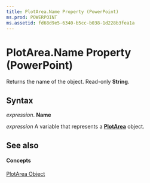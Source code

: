 ```yaml
---
title: PlotArea.Name Property (PowerPoint)
ms.prod: POWERPOINT
ms.assetid: fd68d9e5-6340-b5cc-b038-1d228b3fea1a
---
```



# PlotArea.Name Property (PowerPoint)

Returns the name of the object. Read-only  **String**.


## Syntax

 _expression_. **Name**

 _expression_ A variable that represents a **[PlotArea](plotarea-object-powerpoint.md)** object.


## See also


#### Concepts


[PlotArea Object](plotarea-object-powerpoint.md)

